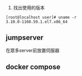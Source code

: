 ## 
1. 找出使用的版本
```
[root@localhost user]# uname -r
3.10.0-1160.59.1.el7.x86_64
```


## jumpserver
在眾多server前放置伺服器


## docker compose